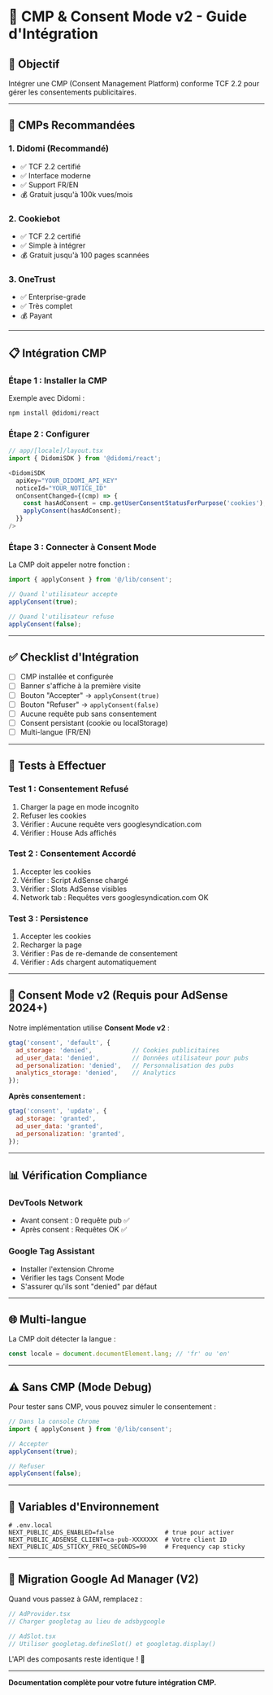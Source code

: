# 🍪 CMP & Consent Mode v2 - Guide d'Intégration

## 🎯 Objectif

Intégrer une CMP (Consent Management Platform) conforme TCF 2.2 pour gérer les consentements publicitaires.

---

## 🔧 CMPs Recommandées

### **1. Didomi** (Recommandé)
- ✅ TCF 2.2 certifié
- ✅ Interface moderne
- ✅ Support FR/EN
- 💰 Gratuit jusqu'à 100k vues/mois

### **2. Cookiebot**
- ✅ TCF 2.2 certifié
- ✅ Simple à intégrer
- 💰 Gratuit jusqu'à 100 pages scannées

### **3. OneTrust**
- ✅ Enterprise-grade
- ✅ Très complet
- 💰 Payant

---

## 📋 Intégration CMP

### **Étape 1 : Installer la CMP**

Exemple avec Didomi :

```bash
npm install @didomi/react
```

### **Étape 2 : Configurer**

```typescript
// app/[locale]/layout.tsx
import { DidomiSDK } from '@didomi/react';

<DidomiSDK
  apiKey="YOUR_DIDOMI_API_KEY"
  noticeId="YOUR_NOTICE_ID"
  onConsentChanged={(cmp) => {
    const hasAdConsent = cmp.getUserConsentStatusForPurpose('cookies');
    applyConsent(hasAdConsent);
  }}
/>
```

### **Étape 3 : Connecter à Consent Mode**

La CMP doit appeler notre fonction :

```typescript
import { applyConsent } from '@/lib/consent';

// Quand l'utilisateur accepte
applyConsent(true);

// Quand l'utilisateur refuse
applyConsent(false);
```

---

## ✅ Checklist d'Intégration

- [ ] CMP installée et configurée
- [ ] Banner s'affiche à la première visite
- [ ] Bouton "Accepter" → `applyConsent(true)`
- [ ] Bouton "Refuser" → `applyConsent(false)`
- [ ] Aucune requête pub sans consentement
- [ ] Consent persistant (cookie ou localStorage)
- [ ] Multi-langue (FR/EN)

---

## 🧪 Tests à Effectuer

### **Test 1 : Consentement Refusé**
1. Charger la page en mode incognito
2. Refuser les cookies
3. Vérifier : Aucune requête vers googlesyndication.com
4. Vérifier : House Ads affichés

### **Test 2 : Consentement Accordé**
1. Accepter les cookies
2. Vérifier : Script AdSense chargé
3. Vérifier : Slots AdSense visibles
4. Network tab : Requêtes vers googlesyndication.com OK

### **Test 3 : Persistence**
1. Accepter les cookies
2. Recharger la page
3. Vérifier : Pas de re-demande de consentement
4. Vérifier : Ads chargent automatiquement

---

## 🔐 Consent Mode v2 (Requis pour AdSense 2024+)

Notre implémentation utilise **Consent Mode v2** :

```javascript
gtag('consent', 'default', {
  ad_storage: 'denied',           // Cookies publicitaires
  ad_user_data: 'denied',         // Données utilisateur pour pubs
  ad_personalization: 'denied',   // Personnalisation des pubs
  analytics_storage: 'denied',    // Analytics
});
```

**Après consentement :**
```javascript
gtag('consent', 'update', {
  ad_storage: 'granted',
  ad_user_data: 'granted',
  ad_personalization: 'granted',
});
```

---

## 📊 Vérification Compliance

### **DevTools Network**
- Avant consent : 0 requête pub ✅
- Après consent : Requêtes OK ✅

### **Google Tag Assistant**
- Installer l'extension Chrome
- Vérifier les tags Consent Mode
- S'assurer qu'ils sont "denied" par défaut

---

## 🌐 Multi-langue

La CMP doit détecter la langue :

```typescript
const locale = document.documentElement.lang; // 'fr' ou 'en'
```

---

## ⚠️ Sans CMP (Mode Debug)

Pour tester sans CMP, vous pouvez simuler le consentement :

```javascript
// Dans la console Chrome
import { applyConsent } from '@/lib/consent';

// Accepter
applyConsent(true);

// Refuser  
applyConsent(false);
```

---

## 📝 Variables d'Environnement

```env
# .env.local
NEXT_PUBLIC_ADS_ENABLED=false              # true pour activer
NEXT_PUBLIC_ADSENSE_CLIENT=ca-pub-XXXXXXX  # Votre client ID
NEXT_PUBLIC_ADS_STICKY_FREQ_SECONDS=90     # Frequency cap sticky
```

---

## 🚀 Migration Google Ad Manager (V2)

Quand vous passez à GAM, remplacez :

```typescript
// AdProvider.tsx
// Charger googletag au lieu de adsbygoogle

// AdSlot.tsx
// Utiliser googletag.defineSlot() et googletag.display()
```

L'API des composants reste identique ! 🎉

---

**Documentation complète pour votre future intégration CMP.**

